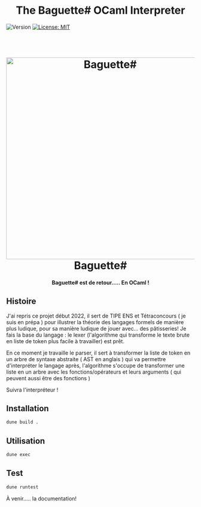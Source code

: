 <h1 align="center">The Baguette# OCaml Interpreter</h1>
<p>
  <img alt="Version" src="https://img.shields.io/badge/version-0.1-blue.svg?cacheSeconds=2592000" />
  <a href="#" target="_blank">
    <img alt="License: MIT" src="https://img.shields.io/badge/License-MIT-yellow.svg" />
  </a>
</p>

<h1 align="center">
    <br>
    <img src="https://i.imgur.com/iBSb0Fh.png" alt="Baguette#" width="540">
    <br>
    Baguette#
    <br>
</h1>
<h4 align="center">Baguette# est de retour..... En OCaml !</h4>

## Histoire 

J'ai repris ce projet début 2022, il sert de TIPE ENS et Tétraconcours ( je suis en prépa ) pour illustrer la théorie des langages formels de manière plus ludique, pour sa manière ludique de jouer avec... des pâtisseries! Je fais la base du langage : le lexer (l'algorithme qui transforme le texte brute en liste de token plus facile à travailler) est prêt.

En ce moment je travaille le parser, il sert à transformer la liste de token en un arbre de syntaxe abstraite ( AST en anglais ) qui va permettre d'interpréter le langage après, l'algorithme s'occupe de transformer une liste en un arbre avec les fonctions/opérateurs et leurs arguments ( qui peuvent aussi être des fonctions )

Suivra l'interpréteur !

## Installation

```sh
dune build .
```

## Utilisation

```sh
dune exec 
```

## Test

```sh
dune runtest
```

À venir..... la documentation!